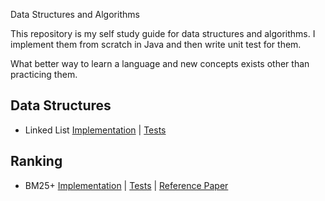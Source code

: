 Data Structures and Algorithms

This repository is my self study guide for data structures and algorithms. I implement them from scratch in Java and then write unit test for them.

What better way to learn a language and new concepts exists other than practicing them.

## Data Structures

* Linked List [Implementation](https://github.com/dnutiu/dsa-java/blob/main/src/main/java/dev/nuculabs/dsa/data_structures/linked_list/LinkedList.java) | [Tests](https://github.com/dnutiu/dsa-java/blob/main/src/test/java/dev/nuculabs/dsa/data_structures/linked_list/LinkedListTest.java)

## Ranking

* BM25+ [Implementation](https://github.com/dnutiu/dsa-java/blob/main/src/main/java/dev/nuculabs/dsa/ranking/bm25/Bm25Plus.java) | [Tests](https://github.com/dnutiu/dsa-java/blob/main/src/test/java/dev/nuculabs/dsa/ranking/Bm25PlusTest.java) | [Reference Paper](http://www.cs.otago.ac.nz/homepages/andrew/papers/2014-2.pdf)